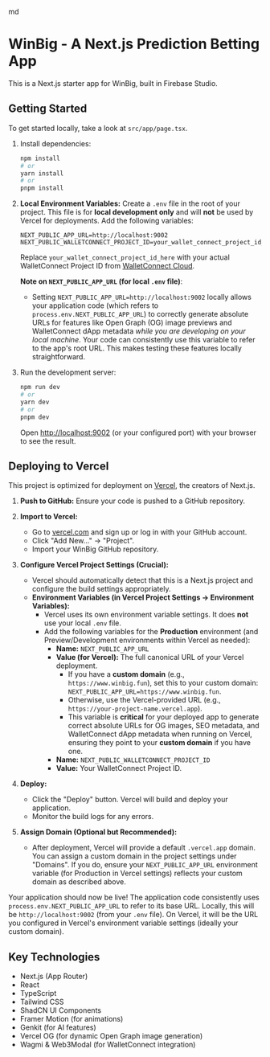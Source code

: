 md
# WinBig - A Next.js Prediction Betting App

This is a Next.js starter app for WinBig, built in Firebase Studio.

## Getting Started

To get started locally, take a look at `src/app/page.tsx`.

1.  Install dependencies:
    ```bash
    npm install
    # or
    yarn install
    # or
    pnpm install
    ```

2.  **Local Environment Variables:**
    Create a `.env` file in the root of your project. This file is for **local development only** and will **not** be used by Vercel for deployments.
    Add the following variables:
    ```env
    NEXT_PUBLIC_APP_URL=http://localhost:9002
    NEXT_PUBLIC_WALLETCONNECT_PROJECT_ID=your_wallet_connect_project_id_here
    ```
    Replace `your_wallet_connect_project_id_here` with your actual WalletConnect Project ID from [WalletConnect Cloud](https://cloud.walletconnect.com/).
    
    **Note on `NEXT_PUBLIC_APP_URL` (for local `.env` file)**:
    *   Setting `NEXT_PUBLIC_APP_URL=http://localhost:9002` locally allows your application code (which refers to `process.env.NEXT_PUBLIC_APP_URL`) to correctly generate absolute URLs for features like Open Graph (OG) image previews and WalletConnect dApp metadata *while you are developing on your local machine*. Your code can consistently use this variable to refer to the app's root URL. This makes testing these features locally straightforward.

3.  Run the development server:
    ```bash
    npm run dev
    # or
    yarn dev
    # or
    pnpm dev
    ```
    Open [http://localhost:9002](http://localhost:9002) (or your configured port) with your browser to see the result.

## Deploying to Vercel

This project is optimized for deployment on [Vercel](https://vercel.com), the creators of Next.js.

1.  **Push to GitHub:**
    Ensure your code is pushed to a GitHub repository.

2.  **Import to Vercel:**
    *   Go to [vercel.com](https://vercel.com) and sign up or log in with your GitHub account.
    *   Click "Add New..." -> "Project".
    *   Import your WinBig GitHub repository.

3.  **Configure Vercel Project Settings (Crucial):**
    *   Vercel should automatically detect that this is a Next.js project and configure the build settings appropriately.
    *   **Environment Variables (in Vercel Project Settings -> Environment Variables):**
        *   Vercel uses its own environment variable settings. It does **not** use your local `.env` file.
        *   Add the following variables for the **Production** environment (and Preview/Development environments within Vercel as needed):
            *   **Name:** `NEXT_PUBLIC_APP_URL`
            *   **Value (for Vercel):** The full canonical URL of your Vercel deployment.
                *   If you have a **custom domain** (e.g., `https://www.winbig.fun`), set this to your custom domain: `NEXT_PUBLIC_APP_URL=https://www.winbig.fun`.
                *   Otherwise, use the Vercel-provided URL (e.g., `https://your-project-name.vercel.app`).
                *   This variable is **critical** for your deployed app to generate correct absolute URLs for OG images, SEO metadata, and WalletConnect dApp metadata when running on Vercel, ensuring they point to your **custom domain** if you have one.
            *   **Name:** `NEXT_PUBLIC_WALLETCONNECT_PROJECT_ID`
            *   **Value:** Your WalletConnect Project ID.

4.  **Deploy:**
    *   Click the "Deploy" button. Vercel will build and deploy your application.
    *   Monitor the build logs for any errors.

5.  **Assign Domain (Optional but Recommended):**
    *   After deployment, Vercel will provide a default `.vercel.app` domain. You can assign a custom domain in the project settings under "Domains". If you do, ensure your `NEXT_PUBLIC_APP_URL` environment variable (for Production in Vercel settings) reflects your custom domain as described above.

Your application should now be live! The application code consistently uses `process.env.NEXT_PUBLIC_APP_URL` to refer to its base URL. Locally, this will be `http://localhost:9002` (from your `.env` file). On Vercel, it will be the URL you configured in Vercel's environment variable settings (ideally your custom domain).

## Key Technologies

*   Next.js (App Router)
*   React
*   TypeScript
*   Tailwind CSS
*   ShadCN UI Components
*   Framer Motion (for animations)
*   Genkit (for AI features)
*   Vercel OG (for dynamic Open Graph image generation)
*   Wagmi & Web3Modal (for WalletConnect integration)
